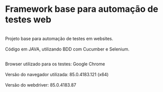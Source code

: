 # Framework base para automação de testes web

<div class="corpo_mensagem">
    <p>
        <br> Projeto base para automação de testes em websites. </br>
        <br> Código em JAVA, utilizando BDD com Cucumber e Selenium. </br>
    </p>
    <p>
      <br>Browser utilizado para os testes: Google Chrome</br>
      <br>Versão do navegador utilizada: 85.0.4183.121 (x64)</br>
      <br>Versão do webdriver: 85.0.4183.87</br>
    </p>
</div>

